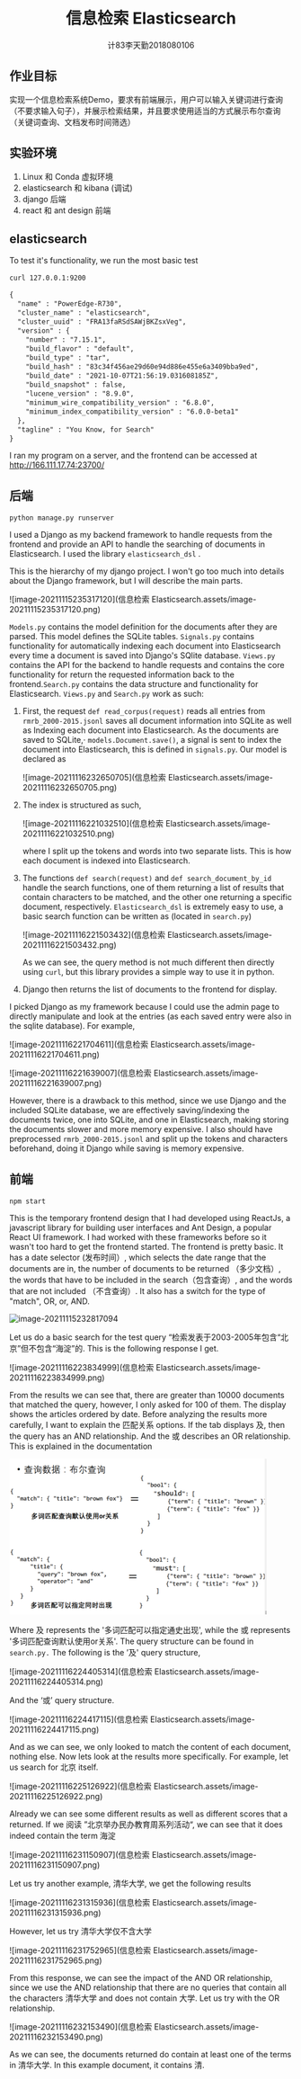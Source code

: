 <center><h1>信息检索 Elasticsearch</h1></center>

<center>计83李天勤2018080106</center>

## 作业目标

实现一个信息检索系统Demo，要求有前端展示，用户可以输入关键词进行查询（不要求输入句子），并展示检索结果，并且要求使用适当的方式展示布尔查询（关键词查询、文档发布时间筛选）

## 实验环境

1. Linux 和 Conda 虚拟环境
2. elasticsearch 和 kibana (调试)
3. django 后端
4. react 和 ant design 前端

## elasticsearch

To test it's functionality, we run the most basic test

```
curl 127.0.0.1:9200
```

```
{
  "name" : "PowerEdge-R730",
  "cluster_name" : "elasticsearch",
  "cluster_uuid" : "FRA13faRSdSAWjBKZsxVeg",
  "version" : {
    "number" : "7.15.1",
    "build_flavor" : "default",
    "build_type" : "tar",
    "build_hash" : "83c34f456ae29d60e94d886e455e6a3409bba9ed",
    "build_date" : "2021-10-07T21:56:19.031608185Z",
    "build_snapshot" : false,
    "lucene_version" : "8.9.0",
    "minimum_wire_compatibility_version" : "6.8.0",
    "minimum_index_compatibility_version" : "6.0.0-beta1"
  },
  "tagline" : "You Know, for Search"
}
```

I ran my program on a server, and the frontend can be accessed at http://166.111.17.74:23700/

## 后端

```
python manage.py runserver
```

I used a Django as my backend framework to handle requests from the frontend and provide an API to handle the searching of documents in Elasticsearch. I used the library `elasticsearch_dsl` .

This is the hierarchy of my django project. I won't go too much into details about the Django framework, but I will describe the main parts.

![image-20211115235317120](信息检索 Elasticsearch.assets/image-20211115235317120.png)

`Models.py` contains the model definition for the documents after they are parsed. This model defines the SQLite tables. `Signals.py` contains functionality for automatically indexing each document into Elasticsearch every time a document is saved into Django's SQlite database. `Views.py` contains the API for the backend to handle requests and contains the core functionality for return the requested information back to the frontend.`Search.py` contains the data structure and functionality for Elasticsearch.  `Views.py` and `Search.py` work as such: 

1. First, the request `def read_corpus(request)` reads all entries from `rmrb_2000-2015.jsonl` saves all document information into SQLite as well as Indexing each document into Elasticsearch. As the documents are saved to SQLite,· `models.Document.save()`, a signal is sent to index the document into Elasticsearch, this is defined in `signals.py`. Our model is declared as 

   ![image-20211116232650705](信息检索 Elasticsearch.assets/image-20211116232650705.png)

2. The index is structured as such, 

   ![image-20211116221032510](信息检索 Elasticsearch.assets/image-20211116221032510.png)

   where I split up the tokens and words into two separate lists. This is how each document is indexed into Elasticsearch. 

3. The functions `def search(request)` and `def search_document_by_id` handle the search functions, one of them returning a list of results that contain characters to be matched, and the other one returning a specific document, respectively. `Elasticsearch_dsl` is extremely easy to use, a basic search function can be written as (located in `search.py`)

   ![image-20211116221503432](信息检索 Elasticsearch.assets/image-20211116221503432.png)

   As we can see, the query method is not much different then directly using `curl`, but this library provides a simple way to use it in python. 

4. Django then returns the list of documents to the frontend for display. 

I picked Django as my framework because I could use the admin page to directly manipulate and look at the entries (as each saved entry were also in the sqlite database). For example, 

![image-20211116221704611](信息检索 Elasticsearch.assets/image-20211116221704611.png)

![image-20211116221639007](信息检索 Elasticsearch.assets/image-20211116221639007.png)

However, there is a drawback to this method, since we use Django and the included SQLite database, we are effectively saving/indexing the documents twice, one into SQLite, and one in Elasticsearch, making storing the documents slower and more memory expensive. I also should have preprocessed `rmrb_2000-2015.jsonl` and split up the tokens and characters beforehand, doing it Django while saving is memory expensive. 



## 前端

```
npm start 
```

This is the temporary frontend design that I had developed using ReactJs, a javascript library for building user interfaces and Ant Design, a popular React UI framework.  I had worked with these frameworks before so it wasn't too hard to get the frontend started. The frontend is pretty basic. It has a date selector (发布时间）, which selects the date range that the documents are in, the number of documents to be returned （多少文档）, the words that have to be included in the search（包含查询）, and the words that are not included （不含查询）. It also has a switch for the type of "match", OR, or, AND. 

![image-20211115232817094](C:\Users\ligeo\AppData\Roaming\Typora\typora-user-images\image-20211115232817094.png)

Let us do a basic search for the test query “检索发表于2003-2005年包含“北京”但不包含“海淀”的. This is the following response I get. 

![image-20211116223834999](信息检索 Elasticsearch.assets/image-20211116223834999.png)

From the results we can see that, there are greater than 10000 documents that matched the query, however, I only asked for 100 of them. The display shows the articles ordered by date. Before analyzing the results more carefully, I want to explain the 匹配关系 options. If the tab displays 及, then the query has an AND relationship.  And the 或 describes an OR relationship. This is explained in the documentation 

<img src="信息检索 Elasticsearch.assets/image-20211116224108553.png" alt="image-20211116224108553" style="zoom:50%;" />

Where 及 represents the '多词匹配可以指定通史出现', while the 或 represents '多词匹配查询默认使用or关系'. The query structure can be found in `search.py.` The following is the ’及' query structure,

![image-20211116224405314](信息检索 Elasticsearch.assets/image-20211116224405314.png)

And the ‘或’  query structure.

![image-20211116224417115](信息检索 Elasticsearch.assets/image-20211116224417115.png)



And as we can see, we only looked to match the content of each document, nothing else. Now lets look at the results more specifically. For example, let us search for 北京 itself. 

![image-20211116225126922](信息检索 Elasticsearch.assets/image-20211116225126922.png)

Already we can see some different results as well as different scores that a returned. If we 阅读 ”北京举办民办教育周系列活动“, we can see that it does indeed contain the term 海淀

![image-20211116231150907](信息检索 Elasticsearch.assets/image-20211116231150907.png)

Let us try another example, 清华大学, we get the following results

![image-20211116231315936](信息检索 Elasticsearch.assets/image-20211116231315936.png)

However, let us try 清华大学仅不含大学

![image-20211116231752965](信息检索 Elasticsearch.assets/image-20211116231752965.png)

From this response, we can see the impact of the AND OR relationship, since we use the AND relationship that there are no queries that contain all the characters 清华大学 and does not contain 大学. Let us try with the OR relationship. 

![image-20211116232153490](信息检索 Elasticsearch.assets/image-20211116232153490.png)

As we can see, the documents returned do contain at least one of the terms in 清华大学. In this example document, it contains 清.   